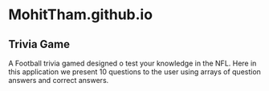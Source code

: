 # MohitTham.github.io
## Trivia Game ##

A Football trivia gamed designed o test your knowledge in the NFL. 
Here in this application we present 10 questions to the user using arrays of question answers and correct answers.